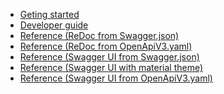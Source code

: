 <!-- docs/_sidebar.md -->

* [Geting started](README.md)
* [Developer guide](developer-guide.md)
* <a href="redoc.html" target="_blank">Reference (ReDoc from Swagger.json)</a>
* <a href="redocExample.html" target="_blank">Reference (ReDoc from OpenApiV3.yaml)</a>
* <a href="swagger.html" target="_blank">Reference (Swagger UI from Swagger.json)</a>
* <a href="swagger-material.html" target="_blank">Reference (Swagger UI with material theme)</a>
* <a href="swaggerExample.html" target="_blank">Reference (Swagger UI from OpenApiV3.yaml)</a>
